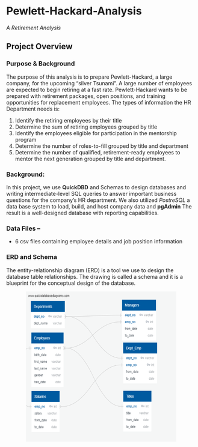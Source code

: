 # Pewlett-Hackard-Analysis
*A Retirement Analysis*

## Project Overview 
 
### Purpose & Background
 
The purpose of this analysis is to prepare Pewlett-Hackard, a large company, for the upcoming “silver Tsunami”.   A large number of employees are expected to begin retiring at a fast rate.  Pewlett-Hackard wants to be prepared with retirement packages, open positions, and training opportunities for replacement employees.    The types of information the HR Department needs is: 
1.	Identify the retiring employees by their title
2.	Determine the sum of retiring employees grouped by title
3.	Identify the employees eligible for participation in the mentorship program
4.	Determine the number of roles-to-fill grouped by title and department
5.	Determine the number of qualified, retirement-ready employees to mentor 
the next generation grouped by title and department.   


### Background:  
In this project, we use **QuickDBD** and Schemas to design databases and writing intermediate-level SQL queries to answer important business questions for the company’s HR department. We also utilized *PostreSQL* a data base system to load, build, and host company data and **pgAdmin** The result is a well-designed database with reporting capabilities.   

### Data Files – 
-	6 csv files containing employee details and job position information 

### ERD and Schema
The entity-relationship diagram (ERD) is a tool we use to design the database table relationships. The drawing is called a schema and it is a blueprint for the conceptual design of the database.    

<p align="center">
  <img width="400" height="400" src="https://github.com/mjrotter4445/Pewlett-Hackard-Analysis/blob/main/Pewlett_Hackard_Analysis_Folder/EmployeeDB.png">
</p>
